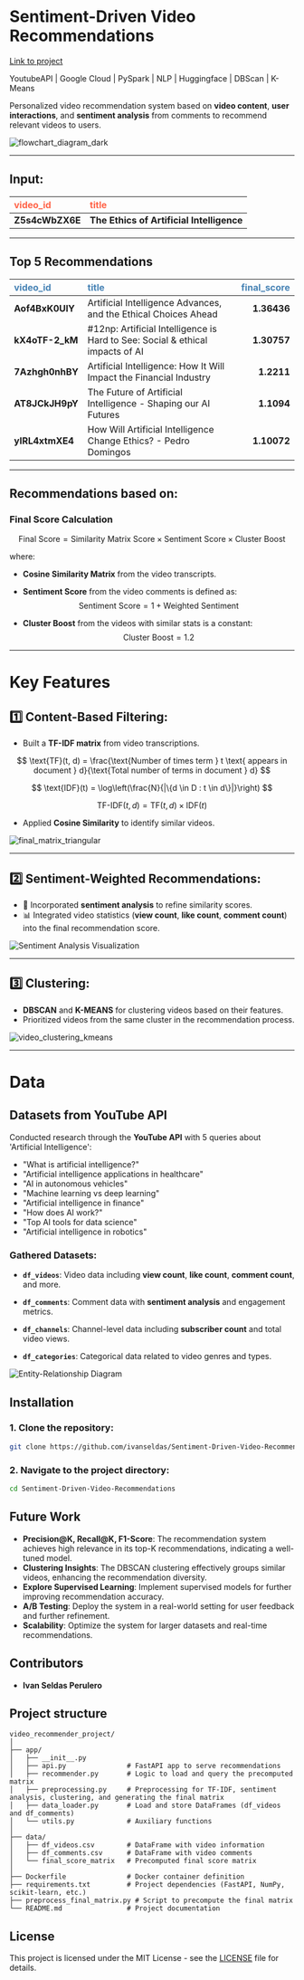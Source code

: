 # **Sentiment-Driven Video Recommendations**
[Link to project](https://video-recommendation-project-321465604500.us-central1.run.app/)

YoutubeAPI | Google Cloud | PySpark | NLP | Huggingface | DBScan | K-Means

Personalized video recommendation system based on **video content**, **user interactions**, and **sentiment analysis** from comments to recommend relevant videos to users.

![flowchart_diagram_dark](https://github.com/user-attachments/assets/547f55b6-96f5-4e37-8ca7-794ba83e1192)

---

## **Input:**

| <span style="color:#ff6347">**video_id**</span> | <span style="color:#ff6347">**title**</span> |
|:------------|:--------------------------------------|
| **Z5s4cWbZX6E** | **The Ethics of Artificial Intelligence** |

---

## **Top 5 Recommendations**

| <span style="color:#4682b4">**video_id**</span> | <span style="color:#4682b4">**title**</span> | <span style="color:#4682b4">**final_score**</span> |
|:------------|:-------------------------------------------------------------------------------|--------------:|
| **Aof4BxK0UlY** | Artificial Intelligence Advances, and the Ethical Choices Ahead                |       **1.36436** |
| **kX4oTF-2_kM** | #12np:  Artificial Intelligence is Hard to See: Social & ethical impacts of AI |       **1.30757** |
| **7Azhgh0nhBY** | Artificial Intelligence: How It Will Impact the Financial Industry             |       **1.2211**  |
| **AT8JCkJH9pY** | The Future of Artificial Intelligence - Shaping our AI Futures                 |       **1.1094**  |
| **yIRL4xtmXE4** | How Will Artificial Intelligence Change Ethics? - Pedro Domingos               |       **1.10072** |

---

## **Recommendations based on:**

### Final Score Calculation

$$
\text{Final Score} = \text{Similarity Matrix Score} \times \text{Sentiment Score} \times \text{Cluster Boost}
$$

where:

- **Cosine Similarity Matrix** from the video transcripts.

- **Sentiment Score** from the video comments is defined as: 
$$
\text{Sentiment Score} = 1 + \text{Weighted Sentiment}
$$
- **Cluster Boost** from the videos with similar stats is a constant:
$$
\text{Cluster Boost} = 1.2
$$

-----------------------------------------------------------------------------------------------------------------

# **Key Features**

## 1️⃣ **Content-Based Filtering**:
- Built a **TF-IDF matrix** from video transcriptions.

$$
\text{TF}(t, d) = \frac{\text{Number of times term } t \text{ appears in document } d}{\text{Total number of terms in document } d}
$$

$$
\text{IDF}(t) = \log\left(\frac{N}{|\{d \in D : t \in d\}|}\right)
$$

$$
\text{TF-IDF}(t, d) = \text{TF}(t, d) \times \text{IDF}(t)
$$

- Applied **Cosine Similarity** to identify similar videos.

![final_matrix_triangular](https://github.com/user-attachments/assets/4ee7631b-35e5-418f-a0c0-457ec3967f53)

---

## 2️⃣ **Sentiment-Weighted Recommendations**:
- 💬 Incorporated **sentiment analysis** to refine similarity scores.
- 📊 Integrated video statistics (**view count**, **like count**, **comment count**) into the final recommendation score.

![Sentiment Analysis Visualization](https://github.com/user-attachments/assets/eb5ca8a8-dc43-4d39-9340-dfd4f85da648)

---

## 3️⃣ **Clustering**:
- **DBSCAN** and **K-MEANS** for clustering videos based on their features.
- Prioritized videos from the same cluster in the recommendation process.

![video_clustering_kmeans](https://github.com/user-attachments/assets/fc4c6798-96c8-43d6-a216-313b148df6b6)

---

# **Data**

## **Datasets from YouTube API**
Conducted research through the **YouTube API** with 5 queries about 'Artificial Intelligence':

- "What is artificial intelligence?"
- "Artificial intelligence applications in healthcare"
- "AI in autonomous vehicles"
- "Machine learning vs deep learning"
- "Artificial intelligence in finance"
- "How does AI work?"
- "Top AI tools for data science"
- "Artificial intelligence in robotics"

### **Gathered Datasets:**

- **`df_videos`**: Video data including **view count**, **like count**, **comment count**, and more.
  
- **`df_comments`**: Comment data with **sentiment analysis** and engagement metrics.

- **`df_channels`**: Channel-level data including **subscriber count** and total video views.
  
- **`df_categories`**: Categorical data related to video genres and types.

![Entity-Relationship Diagram](https://github.com/user-attachments/assets/072ef07f-c14f-4c7e-95df-4c159d9da5ab)


## Installation

### 1. Clone the repository:
```bash
git clone https://github.com/ivanseldas/Sentiment-Driven-Video-Recommendations.git
```

### 2. Navigate to the project directory:
```bash
cd Sentiment-Driven-Video-Recommendations
```

## Future Work

- **Precision@K, Recall@K, F1-Score**: The recommendation system achieves high relevance in its top-K recommendations, indicating a well-tuned model.
- **Clustering Insights**: The DBSCAN clustering effectively groups similar videos, enhancing the recommendation diversity.
- **Explore Supervised Learning**: Implement supervised models for further improving recommendation accuracy.
- **A/B Testing**: Deploy the system in a real-world setting for user feedback and further refinement.
- **Scalability**: Optimize the system for larger datasets and real-time recommendations.

## Contributors

- **Ivan Seldas Perulero**

## Project structure

```
video_recommender_project/
│
├── app/
│   ├── __init__.py
│   ├── api.py               # FastAPI app to serve recommendations
│   ├── recommender.py       # Logic to load and query the precomputed matrix
│   ├── preprocessing.py     # Preprocessing for TF-IDF, sentiment analysis, clustering, and generating the final matrix
│   ├── data_loader.py       # Load and store DataFrames (df_videos and df_comments)
│   └── utils.py             # Auxiliary functions
│
├── data/
│   ├── df_videos.csv        # DataFrame with video information
│   ├── df_comments.csv      # DataFrame with video comments
│   └── final_score_matrix   # Precomputed final score matrix
│
├── Dockerfile               # Docker container definition
├── requirements.txt         # Project dependencies (FastAPI, NumPy, scikit-learn, etc.)
├── preprocess_final_matrix.py # Script to precompute the final matrix
└── README.md                # Project documentation
```

## License

This project is licensed under the MIT License - see the [LICENSE](./LICENSE) file for details.
